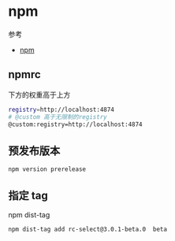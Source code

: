 # npm

参考

- [npm](https://docs.npmjs.com/)

## npmrc

下方的权重高于上方

```bash
registry=http://localhost:4874
# @custom 高于无限制的registry
@custom:registry=http://localhost:4874
```

## 预发布版本

```
npm version prerelease
```

## 指定 tag

npm dist-tag

```
npm dist-tag add rc-select@3.0.1-beta.0  beta
```
